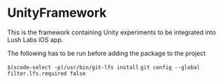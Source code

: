 # UnityFramework

This is the framework containing Unity experiments to be integrated into Lush Labs iOS app.

The following has to be run before adding the package to the project

`$(xcode-select -p)/usr/bin/git-lfs install`
`git config --global filter.lfs.required false`
